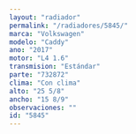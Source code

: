 ```yaml
---
layout: "radiador"
permalink: "/radiadores/5845/"
marca: "Volkswagen"
modelo: "Caddy"
ano: "2017"
motor: "L4 1.6"
transmision: "Estándar"
parte: "732872"
clima: "Con clima"
alto: "25 5/8"
ancho: "15 8/9"
observaciones: ""
id: "5845"
---
```


